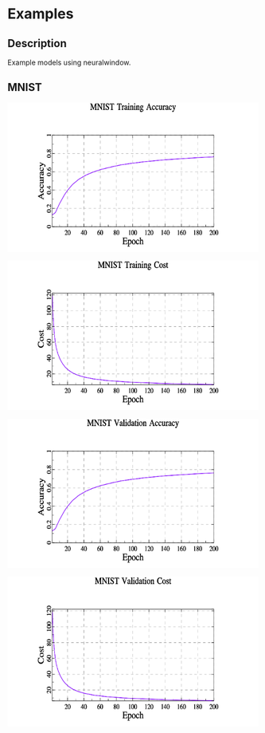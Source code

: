 # Examples

## Description

Example models using neuralwindow.

## MNIST

<p align="center">
    <img src="img/mnist_accuracy_train.png", height=300, width=600>
</p>
<p align="center">
    <img src="img/mnist_cost_train.png", height=300, width=600>
</p>
<p align="center">
    <img src="img/mnist_accuracy_valid.png", height=300, width=600>
</p>
<p align="center">
    <img src="img/mnist_cost_valid.png", height=300, width=600>
</p>
